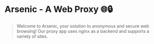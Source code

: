 # Arsenic - A Web Proxy 🌐🔒

> Welcome to Arsenic, your solution to anonymous and secure web browsing! Our proxy app uses nginx as a backend and supports a variety of sites.


